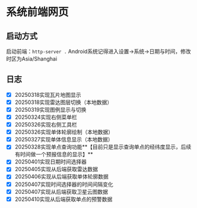 # 系统前端网页

## 启动方式
启动前端：`http-server .`
Android系统记得进入设置->系统->日期与时间，修改时区为Asia/Shanghai

## 日志
- [X] 20250318实现瓦片地图显示
- [X] 20250318实现雷达图层切换（本地数据）
- [X] 20250319实现图例显示与切换
- [X] 20250324实现右侧菜单栏
- [X] 20250326实现右侧工具栏
- [X] 20250326实现单体轮廓绘制（本地数据）
- [X] 20250327实现单体信息显示（本地数据）
- [X] 20250328实现单点查询功能**【目前只是显示查询单点的经纬度显示，后续有时间做一个预报信息的显示】**
- [X] 20250401实现日期时间选择器
- [X] 20250405实现从后端获取雷达数据
- [X] 20250406实现从后端获取单体轮廓数据
- [X] 20250407实现时间选择器的时间间隔变化
- [X] 20250407实现从后端获取卫星云图数据
- [X] 20250410实现从后端获取单点的预警数据